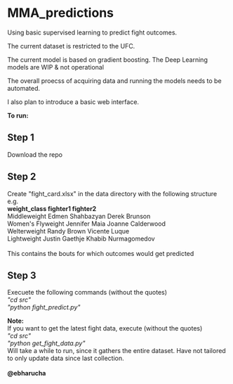 # MMA_predictions
Using basic supervised learning to predict fight outcomes.

The current dataset is restricted to the UFC.

The current model is based on gradient boosting.  The Deep Learning models are WIP & not operational

The overall proecss of acquiring data and running the models needs to be automated.  

I also plan to introduce a basic web interface.

**To run:**

## Step 1
Download the repo

## Step 2
Create "fight_card.xlsx" in the data directory with the following structure<br>
e.g.<br>
**weight_class	fighter1	fighter2**<br>
Middleweight	Edmen Shahbazyan	Derek Brunson<br>
Women's Flyweight	Jennifer Maia	Joanne Calderwood<br>
Welterweight	Randy Brown	Vicente Luque<br>
Lightweight	Justin Gaethje	Khabib Nurmagomedov<br>
<br>
This contains the bouts for which outcomes would get predicted<br>

## Step 3
Execuete the following commands (without the quotes)<br>
*"cd src"*<br>
*"python fight_predict.py"*<br>


**Note:**<br>
If you want to get the latest fight data, execute (without the quotes)<br>
*"cd src"*<br>
*"python get_fight_data.py"*<br>
Will take a while to run, since it gathers the  entire dataset.  Have not tailored  to only update data since last collection.<br>
<br>
**@ebharucha**
